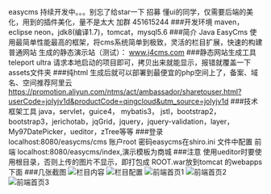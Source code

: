 easycms  持续开发中。。。别忘了给star一下
招募
懂ui的同学，仅需要后端的美化，用到的插件美化，量不是太大 加群 451615244
###开发环境
maven， eclipse neon，jdk8(编译1.7)，tomcat，mysql5.6
###简介
Java EasyCms 使用最简单性能最高的框架，将cms系统简单到极致，灵活的栏目扩展，快速的构建普通网站
生成的静态演示站（测试）： www.j4cms.com
###静态网站生成工具
teleport ultra 请求本地启动的项目即可，拷贝出来就能显示，报错就覆盖一下assets文件夹
###纯html
生成后就可以部署到最便宜的php空间上了，备案、域名、空间推荐阿里云 https://promotion.aliyun.com/ntms/act/ambassador/sharetouser.html?userCode=jolyjv1d&productCode=qingcloud&utm_source=jolyjv1d
###技术框架工具
java，servlet，guice4， mybatis3， jstl，bootstrap2，bootstrap3，jerichotab，jqGrid，jquery，jquery-validation，layer，My97DatePicker，ueditor，zTree等等
###登录
localhost:8080/easycms/cms  账户root 密码easycms在shiro.ini 文件中配置
前端 localhost:8080/easycms/index,演示模板为商城
###注意
使用ueditor时要使用根目录，否则上传的图片不显示，即打包成 ROOT.war放到tomcat 的webapps下面
###几张截图
![栏目内容](https://git.oschina.net/uploads/images/2017/0801/214221_603e0f67_370580.jpeg "1.jpg")
![栏目配置](https://git.oschina.net/uploads/images/2017/0801/214244_2673239f_370580.jpeg "2.jpg")
![前端首页1](https://git.oschina.net/uploads/images/2017/0801/214256_e15aa814_370580.jpeg "3.jpg")
![前端首页2](https://git.oschina.net/uploads/images/2017/0801/214312_76863b92_370580.jpeg "4.jpg")
![前端首页3](https://git.oschina.net/uploads/images/2017/0801/214321_74c24ad1_370580.jpeg "5.jpg")
